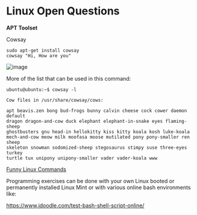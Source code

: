 
# Linux Open Questions #

**APT Toolset**


Cowsay 
```
sudo apt-get install cowsay
cowsay "Hi, How are you"
```

![image](https://github.com/pe1l1nl1/CyberSecurityCollection/assets/19546253/6b8cccb0-4925-4e81-af0e-d70f2f1b291c)

More of the list that can be used in this command:
```
ubuntu@ubuntu:~$ cowsay -l

Cow files in /usr/share/cowsay/cows:

apt beavis.zen bong bud-frogs bunny calvin cheese cock cower daemon default
dragon dragon-and-cow duck elephant elephant-in-snake eyes flaming-sheep
ghostbusters gnu head-in hellokitty kiss kitty koala kosh luke-koala
mech-and-cow meow milk moofasa moose mutilated pony pony-smaller ren sheep
skeleton snowman sodomized-sheep stegosaurus stimpy suse three-eyes turkey
turtle tux unipony unipony-smaller vader vader-koala www
```

[Funny Linux Commands](https://kencorner.com/funny-linux-commands/)


Programming exercises can be done with your own Linux booted or permanently installed Linux Mint or with various online bash environments like:

https://www.jdoodle.com/test-bash-shell-script-online/
